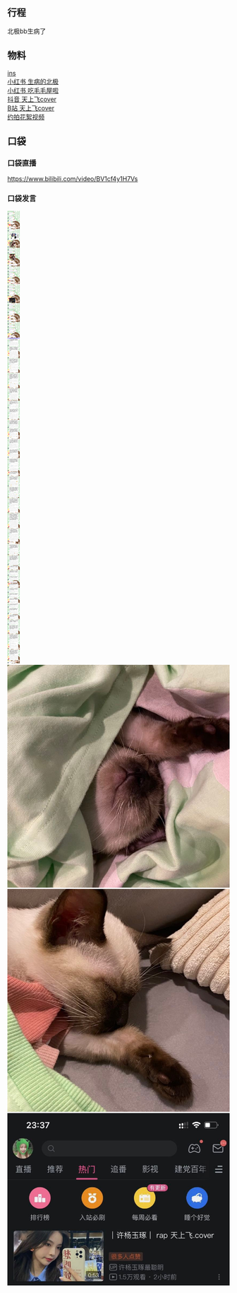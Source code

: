 ## 行程
北极bb生病了<br>

## 物料
[ins](https://www.instagram.com/p/CTPVkyRlECS/?utm_source=ig_web_copy_link)<br>
[小红书 生病的北极](http://www.xiaohongshu.com/discovery/item/612e2408000000000102c94a)<br>
[小红书 吃毛毛屋啦](http://www.xiaohongshu.com/discovery/item/612e261f0000000021036398)<br>
[抖音 天上飞cover](https://www.douyin.com/video/7002588960086166817)<br>
[B站 天上飞cover](https://www.bilibili.com/video/BV1H44y187mt)<br>
[约拍花絮视频](https://weibo.com/5060983716/Kw301mNQU)
## 口袋
### 口袋直播
https://www.bilibili.com/video/BV1cf4y1H7Vs
### 口袋发言
![口袋发言](./pocket48/imgs/messages1.jpeg)<br>
![口袋发言](./pocket48/imgs/P1.jpeg)<br>
![口袋发言](./pocket48/imgs/P2.jpeg)<br>
![口袋发言](./pocket48/imgs/P3.jpeg)<br>